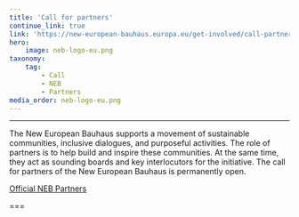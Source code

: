 ```yaml
---
title: 'Call for partners'
continue_link: true
link: 'https://new-european-bauhaus.europa.eu/get-involved/call-partners_en'
hero:
    image: neb-logo-eu.png
taxonomy:
    tag:
        - Call
        - NEB
        - Partners
media_order: neb-logo-eu.png
---
```


***
The New European Bauhaus supports a movement of sustainable communities, inclusive dialogues, and purposeful activities. The role of partners is to help build and inspire these communities. At the same time, they act as sounding boards and key interlocutors for the initiative. The call for partners of the New European Bauhaus is permanently open.

[Official NEB Partners](https://new-european-bauhaus.europa.eu/about/official-partners_en)

===

